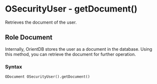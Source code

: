 
# OSecurityUser - getDocument()

Retrieves the document of the user.

## Role Document

Internally, OrientDB stores the user as a document in the database.  Using this method, you can retrieve the document for further operation.

### Syntax

```
ODocument OSecurityUser().getDocument()
```


